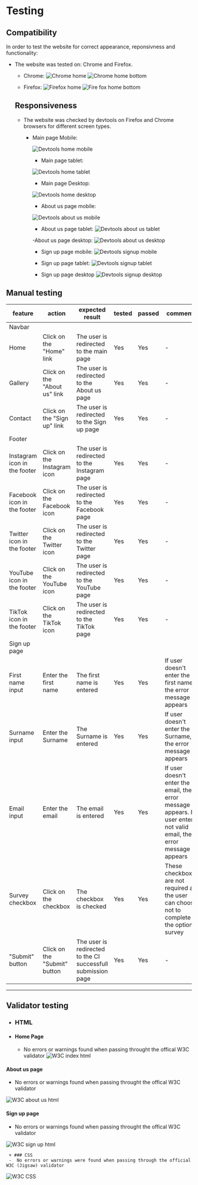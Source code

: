 # Testing

## Compatibility


In order to test the website for correct appearance, reponsivness and functionality:

+ The website was tested on: Chrome and Firefox.

  - Chrome:
  ![Chrome home](https://github.com/Jackevans47/F1-fan-page/assets/148341732/db8bd426-d047-4df9-962d-b9eb130d87d2)
  ![Chrome home bottom](https://github.com/Jackevans47/F1-fan-page/assets/148341732/d941dd6d-8306-4a4b-b2c2-6b4f24095992)

  - Firefox:
  ![Firefox home](https://github.com/Jackevans47/F1-fan-page/assets/148341732/5d155f2e-9fe4-49a1-9d4b-6ebe0287e2fb)
  ![Fire fox home bottom](https://github.com/Jackevans47/F1-fan-page/assets/148341732/fdfc9af3-39d9-4519-b0be-c0ecb1bf5b30)

  ## Responsiveness

  + The website was checked by devtools on Firefox and Chrome browsers for different screen types.

    - Main page Mobile:
   
      ![Devtools home mobile](https://github.com/Jackevans47/F1-fan-page/assets/148341732/3c383962-9d4f-4e94-8355-086d6bad4f10)

      - Main page tablet:
      
      ![Devtools home tablet](https://github.com/Jackevans47/F1-fan-page/assets/148341732/2f5b7e80-52e0-40bd-9108-951413ce8ae4)

      - Main page Desktop:
        
      ![Devtools home desktop](https://github.com/Jackevans47/F1-fan-page/assets/148341732/00d97a3f-57a7-4fda-9cf6-22c513fb41cf)

      - About us page mobile:

      ![Devtools about us mobile](https://github.com/Jackevans47/F1-fan-page/assets/148341732/64a95556-fd5b-473e-9d84-09e08f7b0da9)

      - About us page tablet:
      ![Devtools about us tablet](https://github.com/Jackevans47/F1-fan-page/assets/148341732/226a2e8f-8632-4972-b33c-a995ae07e206)


      -About us page desktop:
      ![Devtools about us desktop](https://github.com/Jackevans47/F1-fan-page/assets/148341732/9cc78e29-da86-451e-9ae5-cc81461cd2ee)


      - Sign up page mobile:
     ![Devtools signup mobile](https://github.com/Jackevans47/F1-fan-page/assets/148341732/c9e2c779-c998-4f96-97b2-59eca7618da4)


      - Sign up page tablet:
     ![Devtools signup tablet](https://github.com/Jackevans47/F1-fan-page/assets/148341732/ef52a0b4-691d-44c1-bebb-5f8b72695a3e)


      - Sign up page desktop
     ![Devtools signup desktop](https://github.com/Jackevans47/F1-fan-page/assets/148341732/63feace3-1f4e-4419-9033-1afd375be835)

## Manual testing

| feature | action | expected result | tested | passed | comments |
| --- | --- | --- | --- | --- | --- |
| Navbar | | | | | |
| Home | Click on the "Home" link | The user is redirected to the main page | Yes | Yes | - |
| Gallery | Click on the "About us" link | The user is redirected to the About us page | Yes | Yes | - |
| Contact | Click on the "Sign up" link | The user is redirected to the Sign up page | Yes | Yes | - |
| Footer | | | | | |
| Instagram icon in the footer | Click on the Instagram icon | The user is redirected to the Instagram page | Yes | Yes | - |
| Facebook icon in the footer | Click on the Facebook icon | The user is redirected to the Facebook page | Yes | Yes | - |
| Twitter icon in the footer | Click on the Twitter icon | The user is redirected to the Twitter page | Yes | Yes | - |
| YouTube icon in the footer | Click on the YouTube icon | The user is redirected to the YouTube page | Yes | Yes | - |
| TikTok icon in the footer | Click on the TikTok icon | The user is redirected to the TikTok page | Yes | Yes | - |
| Sign up page | | | | | |
| First name input | Enter the first name | The first name is entered | Yes | Yes | If user doesn't enter the first name, the error message appears |
| Surname input | Enter the Surname | The Surname is entered | Yes | Yes | If user doesn't enter the Surname, the error message appears |
| Email input | Enter the email | The email is entered | Yes | Yes | If user doesn't enter the email, the error message appears. If user enters not valid email, the error message appears |
| Survey checkbox | Click on the checkbox | The checkbox is checked | Yes | Yes | These checkboxes are not required as the user can choose not to complete the optional survey |
| "Submit" button | Click on the "Submit" button | The user is redirected to the CI successfull submission page | Yes | Yes | - |

        
---
## Validator testing
+ ### HTML
+ #### Home Page
  - No errors or warnings found when passing throught the offical W3C validator
![W3C index html](https://github.com/Jackevans47/F1-fan-page/assets/148341732/bddb1b51-f98a-4efc-81a4-e9034edcac46)


#### About us page
  - No errors or warnings found when passing throught the offical W3C validator
     
 ![W3C about us html](https://github.com/Jackevans47/F1-fan-page/assets/148341732/62f6a2b0-769d-413b-ae96-85a9f1ba4179)

#### Sign up page 
  - No errors or warnings found when passing throught the offical W3C validator
    
 ![W3C sign up html](https://github.com/Jackevans47/F1-fan-page/assets/148341732/0a6881ef-803c-427c-8b84-fad439fdf87a)

     + ### CSS
     -  No errors or warnings were found when passing through the official W3C (Jigsaw) validator
     
 ![W3C CSS](https://github.com/Jackevans47/F1-fan-page/assets/148341732/2db64a6a-c7ed-43dd-9c44-4880c6365bce)

      
